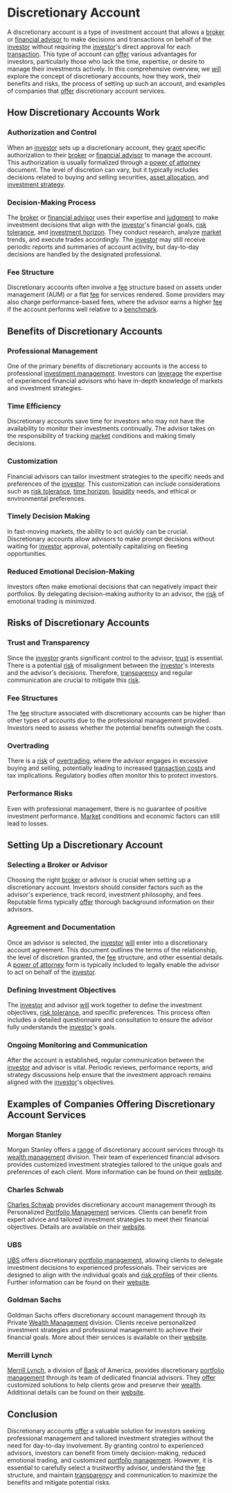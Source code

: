 # Discretionary Account

A discretionary account is a type of investment account that allows a [broker](../b/broker.md) or [financial advisor](../f/financial_advisor.md) to make decisions and transactions on behalf of the [investor](../i/investor.md) without requiring the [investor](../i/investor.md)'s direct approval for each [transaction](../t/transaction.md). This type of account can [offer](../o/offer.md) various advantages for investors, particularly those who lack the time, expertise, or desire to manage their investments actively. In this comprehensive overview, we [will](../w/will.md) explore the concept of discretionary accounts, how they work, their benefits and risks, the process of setting up such an account, and examples of companies that [offer](../o/offer.md) discretionary account services.

## How Discretionary Accounts Work

### Authorization and Control

When an [investor](../i/investor.md) sets up a discretionary account, they [grant](../g/grant.md) specific authorization to their [broker](../b/broker.md) or [financial advisor](../f/financial_advisor.md) to manage the account. This authorization is usually formalized through a [power of attorney](../p/power_of_attorney.md) document. The level of discretion can vary, but it typically includes decisions related to buying and selling securities, [asset allocation](../a/asset_allocation.md), and [investment strategy](../i/investment_strategy.md).

### Decision-Making Process

The [broker](../b/broker.md) or [financial advisor](../f/financial_advisor.md) uses their expertise and [judgment](../j/judgment.md) to make investment decisions that align with the [investor](../i/investor.md)'s financial goals, [risk tolerance](../r/risk_tolerance.md), and [investment horizon](../i/investment_horizon.md). They conduct research, analyze [market](../m/market.md) trends, and execute trades accordingly. The [investor](../i/investor.md) may still receive periodic reports and summaries of account activity, but day-to-day decisions are handled by the designated professional.

### Fee Structure

Discretionary accounts often involve a [fee](../f/fee.md) structure based on assets under management (AUM) or a flat [fee](../f/fee.md) for services rendered. Some providers may also charge performance-based fees, where the advisor earns a higher [fee](../f/fee.md) if the account performs well relative to a [benchmark](../b/benchmark.md).

## Benefits of Discretionary Accounts

### Professional Management

One of the primary benefits of discretionary accounts is the access to professional [investment management](../i/investment_management.md). Investors can [leverage](../l/leverage.md) the expertise of experienced financial advisors who have in-depth knowledge of markets and investment strategies.

### Time Efficiency

Discretionary accounts save time for investors who may not have the availability to monitor their investments continually. The advisor takes on the responsibility of tracking [market](../m/market.md) conditions and making timely decisions.

### Customization

Financial advisors can tailor investment strategies to the specific needs and preferences of the [investor](../i/investor.md). This customization can include considerations such as [risk tolerance](../r/risk_tolerance.md), [time horizon](../t/time_horizon.md), [liquidity](../l/liquidity.md) needs, and ethical or environmental preferences.

### Timely Decision Making

In fast-moving markets, the ability to act quickly can be crucial. Discretionary accounts allow advisors to make prompt decisions without waiting for [investor](../i/investor.md) approval, potentially capitalizing on fleeting opportunities.

### Reduced Emotional Decision-Making

Investors often make emotional decisions that can negatively impact their portfolios. By delegating decision-making authority to an advisor, the [risk](../r/risk.md) of emotional trading is minimized.

## Risks of Discretionary Accounts

### Trust and Transparency

Since the [investor](../i/investor.md) grants significant control to the advisor, [trust](../t/trust.md) is essential. There is a potential [risk](../r/risk.md) of misalignment between the [investor](../i/investor.md)'s interests and the advisor's decisions. Therefore, [transparency](../t/transparency.md) and regular communication are crucial to mitigate this [risk](../r/risk.md).

### Fee Structures

The [fee](../f/fee.md) structure associated with discretionary accounts can be higher than other types of accounts due to the professional management provided. Investors need to assess whether the potential benefits outweigh the costs.

### Overtrading

There is a [risk](../r/risk.md) of [overtrading](../o/overtrading.md), where the advisor engages in excessive buying and selling, potentially leading to increased [transaction costs](../t/transaction_costs.md) and tax implications. Regulatory bodies often monitor this to protect investors.

### Performance Risks

Even with professional management, there is no guarantee of positive investment performance. [Market](../m/market.md) conditions and economic factors can still lead to losses.

## Setting Up a Discretionary Account

### Selecting a Broker or Advisor

Choosing the right [broker](../b/broker.md) or advisor is crucial when setting up a discretionary account. Investors should consider factors such as the advisor's experience, track record, investment philosophy, and fees. Reputable firms typically [offer](../o/offer.md) thorough background information on their advisors.

### Agreement and Documentation

Once an advisor is selected, the [investor](../i/investor.md) [will](../w/will.md) enter into a discretionary account agreement. This document outlines the terms of the relationship, the level of discretion granted, the [fee](../f/fee.md) structure, and other essential details. A [power of attorney](../p/power_of_attorney.md) form is typically included to legally enable the advisor to act on behalf of the [investor](../i/investor.md).

### Defining Investment Objectives

The [investor](../i/investor.md) and advisor [will](../w/will.md) work together to define the investment objectives, [risk tolerance](../r/risk_tolerance.md), and specific preferences. This process often includes a detailed questionnaire and consultation to ensure the advisor fully understands the [investor](../i/investor.md)'s goals.

### Ongoing Monitoring and Communication

After the account is established, regular communication between the [investor](../i/investor.md) and advisor is vital. Periodic reviews, performance reports, and strategy discussions help ensure that the investment approach remains aligned with the [investor](../i/investor.md)'s objectives.

## Examples of Companies Offering Discretionary Account Services

### Morgan Stanley

Morgan Stanley offers a [range](../r/range.md) of discretionary account services through its [wealth management](../w/wealth_management.md) division. Their team of experienced financial advisors provides customized investment strategies tailored to the unique goals and preferences of each client. More information can be found on their [website](https://www.morganstanley.com/wealth-management/).

### Charles Schwab

[Charles Schwab](../c/charles_schwab.md) provides discretionary account management through its Personalized [Portfolio Management](../p/par.md) services. Clients can benefit from expert advice and tailored investment strategies to meet their financial objectives. Details are available on their [website](https://www.schwab.com/managed-portfolios/personalized-portfolio).

### UBS

[UBS](../u/ubs.md) offers discretionary [portfolio management](../p/par.md), allowing clients to delegate investment decisions to experienced professionals. Their services are designed to align with the individual goals and [risk profiles](../r/risk_profiles.md) of their clients. Further information can be found on their [website](https://www.ubs.com/global/en/wealth-management.html).

### Goldman Sachs

Goldman Sachs offers discretionary account management through its Private [Wealth Management](../w/wealth_management.md) division. Clients receive personalized investment strategies and professional management to achieve their financial goals. More about their services is available on their [website](https://www.goldmansachs.com/what-we-do/private-wealth-management/).

### Merrill Lynch

[Merrill Lynch](../m/merrill_lynch.md), a division of [Bank](../b/bank.md) of America, provides discretionary [portfolio management](../p/par.md) through its team of dedicated financial advisors. They [offer](../o/offer.md) customized solutions to help clients grow and preserve their [wealth](../w/wealth.md). Additional details can be found on their [website](https://www.ml.com/wealth-management.html).

## Conclusion

Discretionary accounts [offer](../o/offer.md) a valuable solution for investors seeking professional management and tailored investment strategies without the need for day-to-day involvement. By granting control to experienced advisors, investors can benefit from timely decision-making, reduced emotional trading, and customized [portfolio management](../p/par.md). However, it is essential to carefully select a trustworthy advisor, understand the [fee](../f/fee.md) structure, and maintain [transparency](../t/transparency.md) and communication to maximize the benefits and mitigate potential risks.